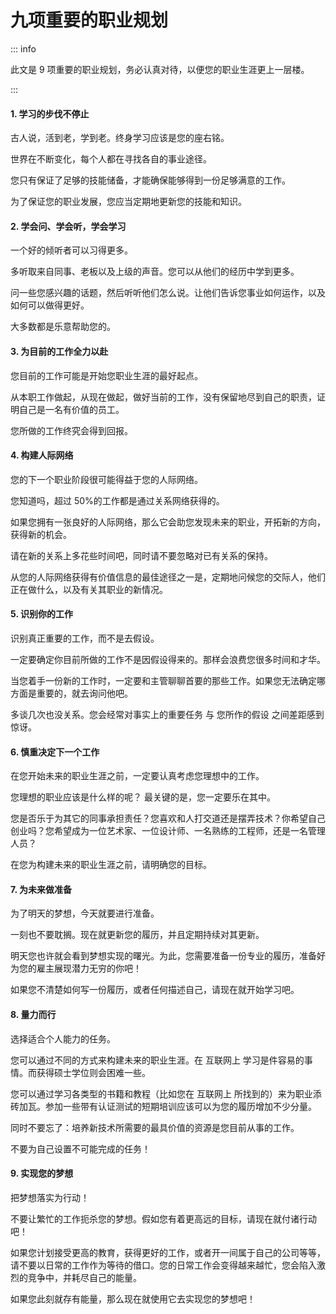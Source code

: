 # 九项重要的职业规划

::: info

此文是 9 项重要的职业规划，务必认真对待，以便您的职业生涯更上一层楼。

:::

#### 1. 学习的步伐不停止

古人说，活到老，学到老。终身学习应该是您的座右铭。

世界在不断变化，每个人都在寻找各自的事业途径。

您只有保证了足够的技能储备，才能确保能够得到一份足够满意的工作。

为了保证您的职业发展，您应当定期地更新您的技能和知识。

#### 2. 学会问、学会听，学会学习

一个好的倾听者可以习得更多。

多听取来自同事、老板以及上级的声音。您可以从他们的经历中学到更多。

问一些您感兴趣的话题，然后听听他们怎么说。让他们告诉您事业如何运作，以及如何可以做得更好。

大多数都是乐意帮助您的。

#### 3. 为目前的工作全力以赴

您目前的工作可能是开始您职业生涯的最好起点。

从本职工作做起，从现在做起，做好当前的工作，没有保留地尽到自己的职责，证明自己是一名有价值的员工。

您所做的工作终究会得到回报。

#### 4. 构建人际网络

您的下一个职业阶段很可能得益于您的人际网络。

您知道吗，超过 50%的工作都是通过关系网络获得的。

如果您拥有一张良好的人际网络，那么它会助您发现未来的职业，开拓新的方向，获得新的机会。

请在新的关系上多花些时间吧，同时请不要忽略对已有关系的保持。

从您的人际网络获得有价值信息的最佳途径之一是，定期地问候您的交际人，他们正在做什么，以及有关其职业的新情况。

#### 5. 识别你的工作

识别真正重要的工作，而不是去假设。

一定要确定你目前所做的工作不是因假设得来的。那样会浪费您很多时间和才华。

当您着手一份新的工作时，一定要和主管聊聊首要的那些工作。如果您无法确定哪方面是重要的，就去询问他吧。

多谈几次也没关系。您会经常对事实上的重要任务 与 您所作的假设 之间差距感到惊讶。

#### 6. 慎重决定下一个工作

在您开始未来的职业生涯之前，一定要认真考虑您理想中的工作。

您理想的职业应该是什么样的呢？ 最关键的是，您一定要乐在其中。

您是否乐于为其它的同事承担责任？您喜欢和人打交道还是摆弄技术？你希望自己创业吗？您希望成为一位艺术家、一位设计师、一名熟练的工程师，还是一名管理人员？

在您为构建未来的职业生涯之前，请明确您的目标。

#### 7. 为未来做准备

为了明天的梦想，今天就要进行准备。

一刻也不要耽搁。现在就更新您的履历，并且定期持续对其更新。

明天您也许就会看到梦想实现的曙光。为此，您需要准备一份专业的履历，准备好为您的雇主展现潜力无穷的你吧！

如果您不清楚如何写一份履历，或者任何描述自己，请现在就开始学习吧。

#### 8. 量力而行

选择适合个人能力的任务。

您可以通过不同的方式来构建未来的职业生涯。在 互联网上 学习是件容易的事情。而获得硕士学位则会困难一些。

您可以通过学习各类型的书籍和教程（比如您在 互联网上 所找到的）来为职业添砖加瓦。参加一些带有认证测试的短期培训应该可以为您的履历增加不少分量。

同时不要忘了：培养新技术所需要的最具价值的资源是您目前从事的工作。

不要为自己设置不可能完成的任务！

#### 9. 实现您的梦想

把梦想落实为行动！

不要让繁忙的工作扼杀您的梦想。假如您有着更高远的目标，请现在就付诸行动吧！

如果您计划接受更高的教育，获得更好的工作，或者开一间属于自己的公司等等，请不要以日常的工作作为等待的借口。您的日常工作会变得越来越忙，您会陷入激烈的竞争中，并耗尽自己的能量。

如果您此刻就存有能量，那么现在就使用它去实现您的梦想吧！
